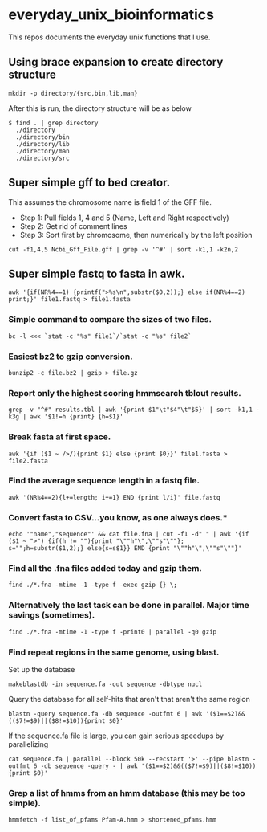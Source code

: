 everyday_unix_bioinformatics
============================
This repos documents the everyday unix functions that I use.

## **Using brace expansion to create directory structure**
``` shell
mkdir -p directory/{src,bin,lib,man}
```
After this is run, the directory structure will be as below
``` shell
$ find . | grep directory
  ./directory
  ./directory/bin
  ./directory/lib
  ./directory/man
  ./directory/src
```

## **Super simple gff to bed creator.**
This assumes the chromosome name is field 1 of the GFF file.
* Step 1: Pull fields 1, 4 and 5 (Name, Left and Right respectively)
* Step 2: Get rid of comment lines
* Step 3: Sort first by chromosome, then numerically by the left position
``` shell
cut -f1,4,5 Ncbi_Gff_File.gff | grep -v '^#' | sort -k1,1 -k2n,2
```

## **Super simple fastq to fasta in awk.**
``` shell
awk '{if(NR%4==1) {printf(">%s\n",substr($0,2));} else if(NR%4==2) print;}' file1.fastq > file1.fasta
```

### **Simple command to compare the sizes of two files.**
``` shell
bc -l <<< `stat -c "%s" file1`/`stat -c "%s" file2`
```

### **Easiest bz2 to gzip conversion.**
``` shell
bunzip2 -c file.bz2 | gzip > file.gz
```

### **Report only the highest scoring hmmsearch tblout results.**
``` shell
grep -v "^#" results.tbl | awk '{print $1"\t"$4"\t"$5}' | sort -k1,1 -k3g | awk '$1!=h {print} {h=$1}'
```

### **Break fasta at first space.**
``` shell
awk '{if ($1 ~ />/){print $1} else {print $0}}' file1.fasta > file2.fasta
```

### **Find the average sequence length in a fastq file.**
```
awk '(NR%4==2){l+=length; i+=1} END {print l/i}' file.fastq
```

### **Convert fasta to CSV...you know, as one always does.***
```
echo '"name","sequence"' && cat file.fna | cut -f1 -d" " | awk '{if ($1 ~ ">") {if(h != ""){print "\""h"\",\""s"\""}; s="";h=substr($1,2);} else{s=s$1}} END {print "\""h"\",\""s"\""}'
```

### **Find all the .fna files added today and gzip them.**
```
find ./*.fna -mtime -1 -type f -exec gzip {} \;
```

### **Alternatively the last task can be done in parallel. Major time savings (sometimes).**
```
find ./*.fna -mtime -1 -type f -print0 | parallel -q0 gzip
```

### **Find repeat regions in the same genome, using blast.**
Set up the database
```
makeblastdb -in sequence.fa -out sequence -dbtype nucl
```
Query the database for all self-hits that aren't that aren't the same region
```
blastn -query sequence.fa -db sequence -outfmt 6 | awk '($1==$2)&&(($7!=$9)||($8!=$10)){print $0}'
```
If the sequence.fa file is large, you can gain serious speedups by parallelizing
```
cat sequence.fa | parallel --block 50k --recstart '>' --pipe blastn -outfmt 6 -db sequence -query - | awk '($1==$2)&&(($7!=$9)||($8!=$10)){print $0}'
```

### **Grep a list of hmms from an hmm database (this may be too simple).**
```
hmmfetch -f list_of_pfams Pfam-A.hmm > shortened_pfams.hmm
```
